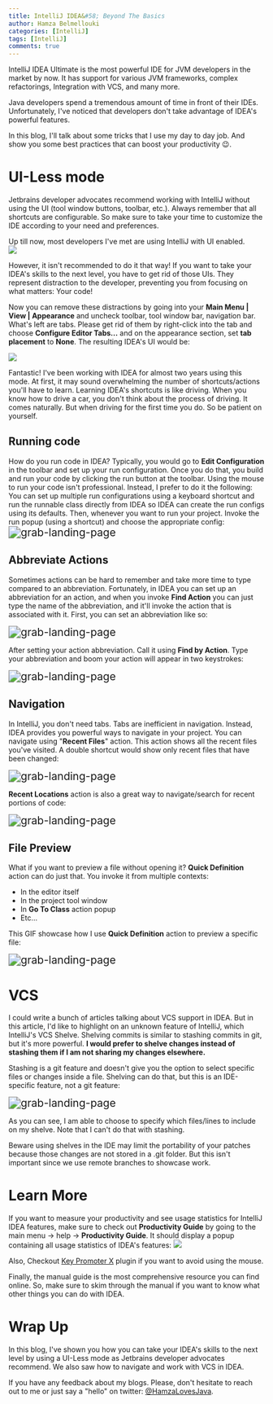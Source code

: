 ```yaml
---
title: IntelliJ IDEA&#58; Beyond The Basics
author: Hamza Belmellouki
categories: [IntelliJ]
tags: [IntelliJ]
comments: true
---
```

IntelliJ IDEA Ultimate is the most powerful IDE for JVM developers in the market by now. It has support for various JVM frameworks, complex refactorings, Integration with VCS, and many more.

Java developers spend a tremendous amount of time in front of their IDEs. Unfortunately, I've noticed that developers don't take advantage of IDEA's powerful features.

In this blog, I'll talk about some tricks that I use my day to day job. And show you some best practices that can boost your productivity 😉.

# UI-Less mode

Jetbrains developer advocates recommend working with IntelliJ without using the UI (tool window buttons, toolbar, etc.). Always remember that all shortcuts are configurable. So make sure to take your time to customize the IDE according to your need and preferences.

Up till now, most developers I've met are using IntelliJ with UI enabled.  
![](https://i.imgur.com/G9gx6EM.png)

However, it isn't recommended to do it that way! If you want to take your IDEA's skills to the next level, you have to get rid of those UIs. They represent distraction to the developer, preventing you from focusing on what matters: Your code!

Now you can remove these distractions by going into your **Main Menu | View | Appearance** and uncheck toolbar, tool window bar, navigation bar. What's left are tabs. Please get rid of them by right-click into the tab and choose **Configure Editor Tabs...** and on the appearance section, set **tab placement** to **None**. The resulting IDEA's UI would be:

![](https://i.imgur.com/kpltSyQ.png)

Fantastic! I've been working with IDEA for almost two years using this mode. At first, it may sound overwhelming the number of shortcuts/actions you'll have to learn. Learning IDEA's shortcuts is like driving. When you know how to drive a car, you don't think about the process of driving. It comes naturally. But when driving for the first time you do. So be patient on yourself.

## Running code

How do you run code in IDEA? Typically, you would go to **Edit Configuration** in the toolbar and set up your run configuration. Once you do that, you build and run your code by clicking the run button at the toolbar. Using the mouse to run your code isn't professional. Instead, I prefer to do it the following: You can set up multiple run configurations using a keyboard shortcut and run the runnable class directly from IDEA so IDEA can create the run configs using its defaults. Then, whenever you want to run your project. Invoke the run popup (using a shortcut) and choose the appropriate config: 
<img src="https://media.giphy.com/media/l36D9ivFJOvc2c9yAD/giphy.gif" alt="grab-landing-page" style="zoom:150%;" />

## Abbreviate Actions

Sometimes actions can be hard to remember and take more time to type compared to an abbreviation. Fortunately, in IDEA you can set up an abbreviation for an action, and when you invoke **Find Action** you can just type the name of the abbreviation, and it'll invoke the action that is associated with it. First, you can set an abbreviation like so:

<img src="https://media.giphy.com/media/KHPOeQYUTJBNLIJmhK/giphy.gif" alt="grab-landing-page" style="zoom:150%;" />

After setting your action abbreviation. Call it using **Find by Action**. Type your abbreviation and boom your action will appear in two keystrokes:

<img src="https://media.giphy.com/media/KDtmbLZypP3Erz0TF8/giphy.gif" alt="grab-landing-page" style="zoom:150%;" />

## Navigation

In IntelliJ, you don't need tabs. Tabs are inefficient in navigation. Instead, IDEA provides you powerful ways to navigate in your project. You can navigate using "**Recent Files**" action. This action shows all the recent files you've visited. A double shortcut would show only recent files that have been changed:

<img src="https://media.giphy.com/media/gGqn826NbrurZthsCE/giphy.gif" alt="grab-landing-page" style="zoom:150%;" />

**Recent Locations** action is also a great way to navigate/search for recent portions of code:

<img src="https://media.giphy.com/media/Y4DC7WiZrfq8CVUXFH/giphy.gif" alt="grab-landing-page" style="zoom:150%;" />

## File Preview

What if you want to preview a file without opening it? **Quick Definition** action can do just that. You invoke it from multiple contexts: 

* In the editor itself
* In the project tool window
* In **Go To Class** action popup
* Etc...

This GIF showcase how I use **Quick Definition** action to preview a specific file:

<img src="https://media.giphy.com/media/cNZ2UStMMqCOL9euJC/giphy.gif" alt="grab-landing-page" style="zoom:150%;" />

# VCS

I could write a bunch of articles talking about VCS support in IDEA. But in this article, I'd like to highlight on an unknown feature of IntelliJ, which IntelliJ's VCS Shelve. Shelving commits is similar to stashing commits in git, but it's more powerful. **I would prefer to shelve changes instead of stashing them if I am not sharing my changes elsewhere.**

Stashing is a git feature and doesn't give you the option to select specific files or changes inside a file. Shelving can do that, but this is an IDE-specific feature, not a git feature:

<img src="https://media.giphy.com/media/LpFJWC5yiBXtIxjyMd/giphy.gif" alt="grab-landing-page" style="zoom:150%;" />

As you can see, I am able to choose to specify which files/lines to include on my shelve. Note that I can't do that with stashing.

Beware using shelves in the IDE may limit the portability of your patches because those changes are not stored in a .git folder. But this isn't important since we use remote branches to showcase work. 

# Learn More

If you want to measure your productivity and see usage statistics for IntelliJ IDEA features, make sure to check out **Productivity Guide** by going to the main menu -> help -> **Productivity Guide**. It should display a popup containing all usage statistics of IDEA's features: 
![](https://i.imgur.com/dgdo7L3.png)

Also, Checkout [Key Promoter X](https://plugins.jetbrains.com/plugin/9792-key-promoter-x) plugin if you want to avoid using the mouse.

Finally, the manual guide is the most comprehensive resource you can find online. So, make sure to skim through the manual if you want to know what other things you can do with IDEA.



# Wrap Up

In this blog, I've shown you how you can take your IDEA's skills to the next level by using a UI-Less mode as Jetbrains developer advocates recommend. We also saw how to navigate and work with VCS in IDEA.

If you have any feedback about my blogs. Please, don't hesitate to reach out to me or just say a "hello" on twitter: [@HamzaLovesJava](https://twitter.com/HamzaLovesJava).



